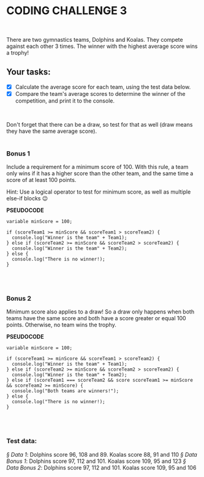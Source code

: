 # CODING CHALLENGE 3
<br>

There are two gymnastics teams, Dolphins and Koalas.
They compete against each other 3 times.
The winner with the highest average score wins a trophy!
<br>

## Your tasks:

- [x] Calculate the average score for each team, using the test data below.
- [x] Compare the team's average scores to determine the winner of the competition, and print it to the console.
<br>

Don't forget that there can be a draw, so test for that as well (draw means they have the same average score).
<br>
<br>

### Bonus 1 

Include a requirement for a minimum score of 100.
With this rule, a team only wins if it has a higher score than the other team, and the same time a score of at least 100 points. 

Hint: Use a logical operator to test for minimum
score, as well as multiple else-if blocks 😉
<br>

**PSEUDOCODE**

```
variable minScore = 100;

if (scoreTeam1 >= minScore && scoreTeam1 > scoreTeam2) {
  console.log("Winner is the team" + Team1);
} else if (scoreTeam2 >= minScore && scoreTeam2 > scoreTeam2) {
  console.log("Winner is the team" + Team2);
} else {
  console.log("There is no winner!);
}
```
<br>
<br>

### Bonus 2

Minimum score also applies to a draw!
So a draw only happens when both teams have the same score and both have a score greater or equal 100 points. Otherwise, no team wins the trophy.
<br>

**PSEUDOCODE**

```
variable minScore = 100;

if (scoreTeam1 >= minScore && scoreTeam1 > scoreTeam2) {
  console.log("Winner is the team" + Team1);
} else if (scoreTeam2 >= minScore && scoreTeam2 > scoreTeam2) {
  console.log("Winner is the team" + Team2);
} else if (scoreTeam1 === scoreTeam2 && score scoreTeam1 >= minScore && scoreTeam2 >= minScore) {
  console.log("Both teams are winners!");
} else {
  console.log("There is no winner!);
}
```
<br>
<br>

### Test data:

_§ Data 1_: Dolphins score 96, 108 and 89. Koalas score 88, 91 and 110
_§ Data Bonus 1_: Dolphins score 97, 112 and 101. Koalas score 109, 95 and 123
_§ Data Bonus 2_: Dolphins score 97, 112 and 101. Koalas score 109, 95 and 106
